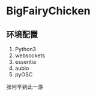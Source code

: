 # BigFairyChicken

## 环境配置
1. Python3
  1. websockets
  2. essentia
  3. aubio
  4. pyOSC

  张何辛到此一游
